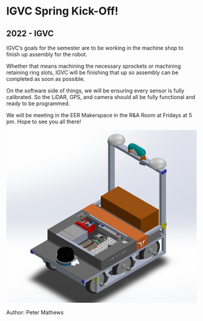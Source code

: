 # IGVC Spring Kick-Off!
## 2022 - IGVC

IGVC’s goals for the semester are to be working in the machine shop to finish up assembly for the robot.

Whether that means machining the necessary sprockets or machining retaining ring slots, IGVC will be finishing that up so assembly can be completed as soon as possible.

On the software side of things, we will be ensuring every sensor is fully calibrated. So the LiDAR, GPS, and camera should all be fully functional and ready to be programmed.

We will be meeting in the EER Makerspace in the R&A Room at Fridays at 5 pm. Hope to see you all there!

![CAD .](/src/_posts//blog/2022-2-15-IGVC/IGVC2.22.png)


Author: Peter Mathews